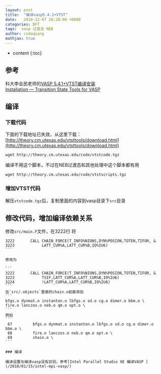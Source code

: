 ```yaml
---
layout: post
title:  "编译vasp5.4.1+VTST"
date:   2018-12-07 20:28:00 +0800
categories: DFT
tags:  vasp 过渡态 NEB
author: cndaqiang
mathjax: true
---
```

* content
{:toc}



## 参考
科大李会民老师的[VASP 5.4.1+VTST编译安装](http://hmli.ustc.edu.cn/doc/app/vasp.5.4.1-vtst.htm)
<br>[Installation — Transition State Tools for VASP](http://theory.cm.utexas.edu/vasp/installation.html)

## 编译
### 下载代码
下面的下载地址已失效，从这里下载：[http://theory.cm.utexas.edu/vtsttools/download.html](http://theory.cm.utexas.edu/vtsttools/download.html)
```
wget http://theory.cm.utexas.edu/code/vtstcode.tgz
```
编译不用这个脚本，不过在NEB过渡态和其他处理中这个脚本都有用
```
wget http://theory.cm.utexas.edu/code/vtstscripts.tgz
```
### 增加VTST代码
解压`vtstcode.tgz`后，复制里面的内容到vasp目录下`src`目录

## 修改代码，增加编译依赖关系
修改`src/main.F`文件，在3222行
将

````
3222       CALL CHAIN_FORCE(T_INFO%NIONS,DYN%POSION,TOTEN,TIFOR, &
3223            LATT_CUR%A,LATT_CUR%B,IO%IU6)
```

修改为

```
3222       CALL CHAIN_FORCE(T_INFO%NIONS,DYN%POSION,TOTEN,TIFOR, &
3223            TSIF,LATT_CUR%A,LATT_CUR%B,IO%IU6)
3224            !LATT_CUR%A,LATT_CUR%B,IO%IU6)
```
在`src/.objects`里面的chain.o前面添加
```
bfgs.o dynmat.o instanton.o lbfgs.o sd.o cg.o dimer.o bbm.o \
fire.o lanczos.o neb.o qm.o opt.o \
```
例如
```
 67         bfgs.o dynmat.o instanton.o lbfgs.o sd.o cg.o dimer.o bbm.o \
 68         fire.o lanczos.o neb.o qm.o opt.o \
 69         chain.o \
```

### 编译

编译设置与编译vasp没有区别，参考[Intel Parallel Studio XE 编译VASP ](/2018/01/15/intel-mpi-vasp/)
